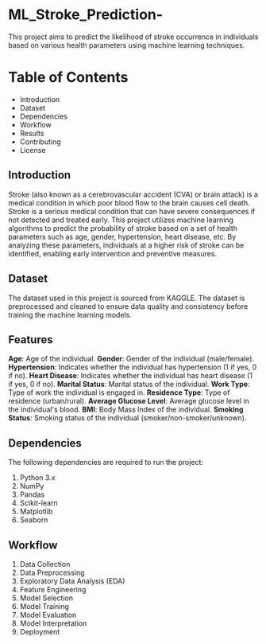 # ML_Stroke_Prediction-

This project aims to predict the likelihood of stroke occurrence in individuals based on various health parameters using machine learning techniques.

# Table of Contents
* Introduction
* Dataset
* Dependencies
* Workflow
* Results
* Contributing
* License

## Introduction

Stroke (also known as a cerebrovascular accident (CVA) or brain attack) is a medical condition in which poor blood flow to the brain causes cell death. Stroke is a serious medical condition that can have severe consequences if not detected and treated early. This project utilizes machine learning algorithms to predict the probability of stroke based on a set of health parameters such as age, gender, hypertension, heart disease, etc. By analyzing these parameters, individuals at a higher risk of stroke can be identified, enabling early intervention and preventive measures.

## Dataset

The dataset used in this project is sourced from KAGGLE. The dataset is preprocessed and cleaned to ensure data quality and consistency before training the machine learning models.

## Features
  
**Age**: Age of the individual.
**Gender**: Gender of the individual (male/female).
**Hypertension**: Indicates whether the individual has hypertension (1 if yes, 0 if no).
**Heart Disease**: Indicates whether the individual has heart disease (1 if yes, 0 if no).
**Marital Status**: Marital status of the individual.
**Work Type**: Type of work the individual is engaged in.
**Residence Type**: Type of residence (urban/rural).
**Average Glucose Level**: Average glucose level in the individual's blood.
**BMI**: Body Mass Index of the individual.
**Smoking Status**: Smoking status of the individual (smoker/non-smoker/unknown).

## Dependencies

    
The following dependencies are required to run the project:

1. Python 3.x
2. NumPy
3. Pandas
4. Scikit-learn
5. Matplotlib
6. Seaborn

## Workflow

1. Data Collection
2. Data Preprocessing
3. Exploratory Data Analysis (EDA)
4. Feature Engineering
5. Model Selection
6. Model Training
7. Model Evaluation
8. Model Interpretation
9. Deployment




